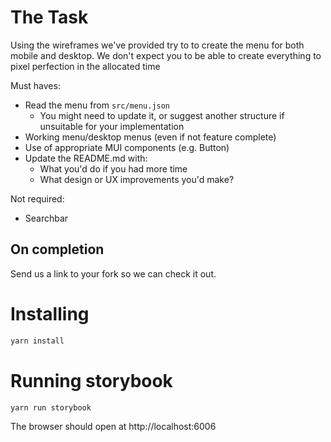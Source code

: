 # The Task

Using the wireframes we've provided try to to create the menu for both mobile
and desktop. We don't expect you to be able to create everything to pixel
perfection in the allocated time

Must haves:

* Read the menu from `src/menu.json`
  * You might need to update it, or suggest another structure if unsuitable for
    your implementation
* Working menu/desktop menus (even if not feature complete)
* Use of appropriate MUI components (e.g. Button)
* Update the README.md with:
  * What you'd do if you had more time
  * What design or UX improvements you'd make?

Not required:

* Searchbar

## On completion

Send us a link to your fork so we can check it out.

# Installing

```bash
yarn install
```

# Running storybook

```bash
yarn run storybook
```

The browser should open at http://localhost:6006
